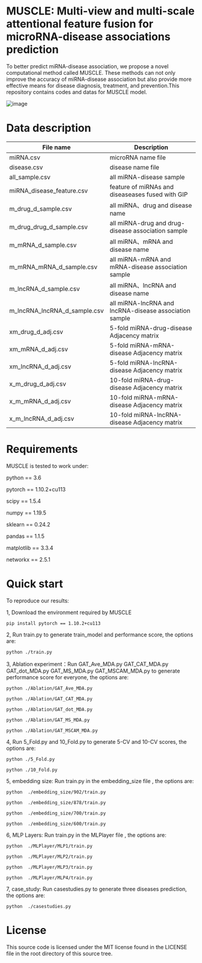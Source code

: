 # MUSCLE: Multi-view and multi-scale attentional feature fusion for microRNA-disease associations prediction
To better predict miRNA-disease association, we propose a novel computational method called MUSCLE. These methods can not only improve the accuracy of miRNA-disease association but also provide more effective means for disease diagnosis, treatment, and prevention.This repository contains codes and datas for MUSCLE model.

![image](github.com/zht-code/MUSCLE/blob/main/MVGMDA.png)

# Data description

| File name  | Description |
| ------------- | ------------- |
| miRNA.csv    | microRNA name file  |
| disease.csv  | disease name file   |
| all_sample.csv  | all miRNA-disease sample  |
| miRNA_disease_feature.csv | feature of miRNAs and diseaseases fused with GIP |
| m_drug_d_sample.csv| all miRNA、drug and disease name | 
| m_drug_drug_d_sample.csv|  all miRNA-drug and drug-disease association sample| 
| m_mRNA_d_sample.csv| all miRNA、mRNA and disease name | 
| m_mRNA_mRNA_d_sample.csv|  all miRNA-mRNA and mRNA-disease association sample| 
| m_lncRNA_d_sample.csv| all miRNA、lncRNA and disease name | 
| m_lncRNA_lncRNA_d_sample.csv|  all miRNA-lncRNA and lncRNA-disease association sample| 
| xm_drug_d_adj.csv |  5-fold miRNA-drug-disease Adjacency matrix | 
| xm_mRNA_d_adj.csv |  5-fold miRNA-mRNA-disease Adjacency matrix | 
| xm_lncRNA_d_adj.csv |  5-fold miRNA-lncRNA-disease Adjacency matrix |
| x_m_drug_d_adj.csv |  10-fold miRNA-drug-disease Adjacency matrix | 
| x_m_mRNA_d_adj.csv |  10-fold miRNA-mRNA-disease Adjacency matrix | 
| x_m_lncRNA_d_adj.csv |  10-fold miRNA-lncRNA-disease Adjacency matrix |

# Requirements
MUSCLE is tested to work under:

python == 3.6

pytorch == 1.10.2+cu113

scipy == 1.5.4

numpy == 1.19.5

sklearn == 0.24.2

pandas == 1.1.5

matplotlib == 3.3.4

networkx == 2.5.1
# Quick start
To reproduce our results:

1, Download the environment required by MUSCLE
```
pip install pytorch == 1.10.2+cu113
```
2, Run train.py to generate train_model and performance score, the options are:
```
python ./train.py
```
3, Ablation experiment：Run GAT_Ave_MDA.py GAT_CAT_MDA.py GAT_dot_MDA.py GAT_MS_MDA.py GAT_MSCAM_MDA.py to generate performance score for everyone, the options are:
```
python ./Ablation/GAT_Ave_MDA.py

python ./Ablation/GAT_CAT_MDA.py

python ./Ablation/GAT_dot_MDA.py

python ./Ablation/GAT_MS_MDA.py

python ./Ablation/GAT_MSCAM_MDA.py
```
4, Run 5_Fold.py and 10_Fold.py to generate 5-CV and 10-CV scores, the options are:
```
python ./5_Fold.py

python ./10_Fold.py
```
5, embedding size: Run train.py in the embedding_size file , the options are:
```
python  ./embedding_size/902/train.py

python  ./embedding_size/878/train.py

python  ./embedding_size/700/train.py

python  ./embedding_size/600/train.py
```
6, MLP Layers: Run train.py in the MLPlayer file , the options are:
```
python  ./MLPlayer/MLP1/train.py

python  ./MLPlayer/MLP2/train.py

python  ./MLPlayer/MLP3/train.py

python  ./MLPlayer/MLP4/train.py
```
7, case_study: Run casestudies.py to generate three diseases prediction, the options are:
```
python  ./casestudies.py
```
# License
This source code is licensed under the MIT license found in the LICENSE file in the root directory of this source tree.

